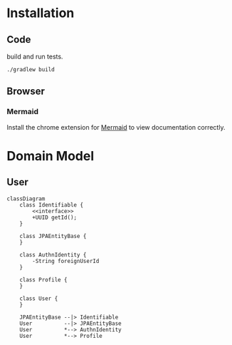 # Installation
## Code

build and run tests.
```shell
./gradlew build
```
## Browser
### Mermaid

Install the chrome extension for
[Mermaid](https://chrome.google.com/webstore/detail/mermaid-diagrams/phfcghedmopjadpojhmmaffjmfiakfil)
to view documentation correctly.

# Domain Model
## User

```mermaid
classDiagram
    class Identifiable {
        <<interface>>
        +UUID getId();
    }

    class JPAEntityBase {
    }

    class AuthnIdentity {
        -String foreignUserId
    }

    class Profile {
    }

    class User {
    }

    JPAEntityBase --|> Identifiable
    User          --|> JPAEntityBase
    User          *--> AuthnIdentity
    User          *--> Profile
```
